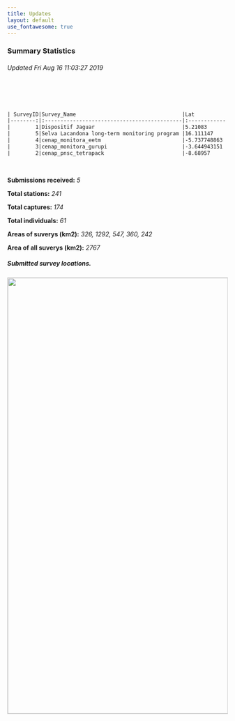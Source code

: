 ```yaml
---
title: Updates
layout: default
use_fontawesome: true
---
```


<h3>Summary Statistics</h3>
<h6 class="italic"> Updated Fri Aug 16 11:03:27 2019 </h6>
<br>

  ```txt
  

| SurveyID|Survey_Name                                  |Lat          |Long         |Start_Date |End_Date   |Country       | Stations| Captures| Individuals|
|--------:|:--------------------------------------------|:------------|:------------|:----------|:----------|:-------------|--------:|--------:|-----------:|
|        1|Dispositif Jaguar                            |5.21083      |-52.81416    |2013-10-09 |2014-03-18 |French Guiana |       30|       75|          19|
|        5|Selva Lacandona long-term monitoring program |16.111147    |-90.952026   |2017-01-01 |2017-04-04 |Mexico        |       33|       25|          10|
|        4|cenap_monitora_eetm                          |-5.737748863 |-54.11150159 |2017-06-02 |2017-08-27 |Brazil        |       58|        4|           3|
|        3|cenap_monitora_gurupi                        |-3.644943151 |-46.69123525 |2017-08-08 |2017-10-24 |Brazil        |       60|        5|           4|
|        2|cenap_pnsc_tetrapack                         |-8.68957     |-42.58463    |2016-06-12 |2016-10-18 |Brazil        |       60|       65|          25|
  ```
<br>
  <div class="row content-row">     
    <div class="col-12 col-sm-8">
      <p><b>Submissions received:</b> <i> 5 </i></p>
      <p><b>Total stations:</b> <i> 241 </i></p>
      <p><b>Total captures:</b> <i> 174 </i></p>
      <p><b>Total individuals:</b> <i> 61 </i></p>
      <p><b>Areas of suverys (km2):</b> <i> 326, 1292, 547, 360, 242 </i></p>
      <p><b>Area of all suverys (km2):</b> <i> 2767 </i></p>
    </div>
      <div class="col-12 col-sm-4 image-wrapper">
        <h5 class="italic">Submitted survey locations.</h5>
        <img src="{{ site.baseurl }}/images/map_updates/surveys_080519.png" width="1000" style="border:1px solid #cccccc">
      </div>
    </div>
    <br>  
